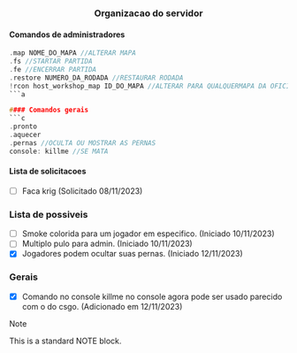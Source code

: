 <div align="center">
    <h3>Organizacao do servidor</h3>
</div>

#### Comandos de administradores
```c
.map NOME_DO_MAPA //ALTERAR MAPA
.fs //STARTAR PARTIDA
.fe //ENCERRAR PARTIDA
.restore NUMERO_DA_RODADA //RESTAURAR RODADA
!rcon host_workshop_map ID_DO_MAPA //ALTERAR PARA QUALQUERMAPA DA OFICINA
```a

#### Comandos gerais
```c
.pronto
.aquecer
.pernas //OCULTA OU MOSTRAR AS PERNAS
console: killme //SE MATA
```
#### Lista de solicitacoes
- [ ] Faca krig (Solicitado 08/11/2023)


### Lista de possiveis 

- [ ] Smoke colorida para um jogador em especifico. (Iniciado 10/11/2023)
- [ ] Multiplo pulo para admin. (Iniciado 10/11/2023)
- [X] Jogadores podem ocultar suas pernas. (Iniciado 12/11/2023)

### Gerais
- [X] Comando no console killme no console agora pode ser usado parecido com o do csgo. (Adicionado em 12/11/2023)

>[!NOTE]
>
>This is a standard NOTE block.